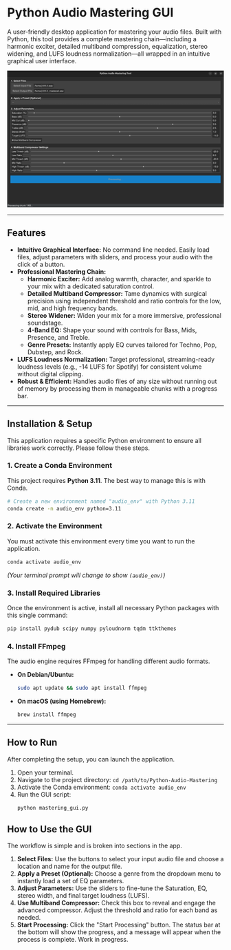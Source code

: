 # Python Audio Mastering GUI

A user-friendly desktop application for mastering your audio files. Built with Python, this tool provides a complete mastering chain—including a harmonic exciter, detailed multiband compression, equalization, stereo widening, and LUFS loudness normalization—all wrapped in an intuitive graphical user interface.

![Screenshot of the Mastering GUI](screenshot_github.png)

---

## Features

-   **Intuitive Graphical Interface:** No command line needed. Easily load files, adjust parameters with sliders, and process your audio with the click of a button.
-   **Professional Mastering Chain:**
    -   **Harmonic Exciter:** Add analog warmth, character, and sparkle to your mix with a dedicated saturation control.
    -   **Detailed Multiband Compressor:** Tame dynamics with surgical precision using independent threshold and ratio controls for the low, mid, and high frequency bands.
    -   **Stereo Widener:** Widen your mix for a more immersive, professional soundstage.
    -   **4-Band EQ:** Shape your sound with controls for Bass, Mids, Presence, and Treble.
    -   **Genre Presets:** Instantly apply EQ curves tailored for Techno, Pop, Dubstep, and Rock.
-   **LUFS Loudness Normalization:** Target professional, streaming-ready loudness levels (e.g., -14 LUFS for Spotify) for consistent volume without digital clipping.
-   **Robust & Efficient:** Handles audio files of any size without running out of memory by processing them in manageable chunks with a progress bar.

---

## Installation & Setup

This application requires a specific Python environment to ensure all libraries work correctly. Please follow these steps.

### 1. Create a Conda Environment

This project requires **Python 3.11**. The best way to manage this is with Conda.

```bash
# Create a new environment named "audio_env" with Python 3.11
conda create -n audio_env python=3.11
```

### 2. Activate the Environment

You must activate this environment every time you want to run the application.

```bash
conda activate audio_env
```
*(Your terminal prompt will change to show `(audio_env)`)*

### 3. Install Required Libraries

Once the environment is active, install all necessary Python packages with this single command:

```bash
pip install pydub scipy numpy pyloudnorm tqdm ttkthemes
```

### 4. Install FFmpeg

The audio engine requires FFmpeg for handling different audio formats.
-   **On Debian/Ubuntu:**
    ```bash
    sudo apt update && sudo apt install ffmpeg
    ```
-   **On macOS (using Homebrew):**
    ```bash
    brew install ffmpeg
    ```

---

## How to Run

After completing the setup, you can launch the application.

1.  Open your terminal.
2.  Navigate to the project directory: `cd /path/to/Python-Audio-Mastering`
3.  Activate the Conda environment: `conda activate audio_env`
4.  Run the GUI script:
    ```bash
    python mastering_gui.py
    ```

## How to Use the GUI

The workflow is simple and is broken into sections in the app.

1.  **Select Files:** Use the buttons to select your input audio file and choose a location and name for the output file.
2.  **Apply a Preset (Optional):** Choose a genre from the dropdown menu to instantly load a set of EQ parameters.
3.  **Adjust Parameters:** Use the sliders to fine-tune the Saturation, EQ, stereo width, and final target loudness (LUFS).
4.  **Use Multiband Compressor:** Check this box to reveal and engage the advanced compressor. Adjust the threshold and ratio for each band as needed.
5.  **Start Processing:** Click the "Start Processing" button. The status bar at the bottom will show the progress, and a message will appear when the process is complete.  Work in progress.
